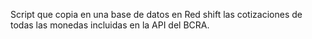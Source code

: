 Script que copia en una base de datos en Red shift las cotizaciones de todas las monedas incluidas en la API del BCRA.
